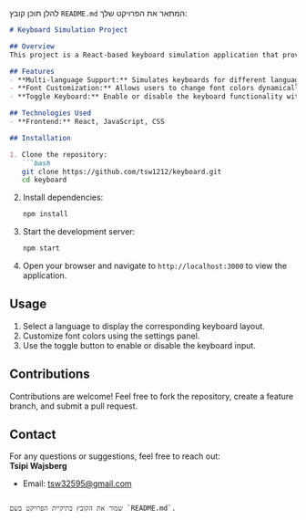 להלן תוכן קובץ `README.md` המתאר את הפרויקט שלך:  

```markdown
# Keyboard Simulation Project  

## Overview  
This project is a React-based keyboard simulation application that provides users with an interactive and customizable keyboard interface. It supports multiple languages, allows customization of font colors, and includes a toggle feature to enable or disable keyboard functionality.  

## Features  
- **Multi-language Support:** Simulates keyboards for different languages.  
- **Font Customization:** Allows users to change font colors dynamically.  
- **Toggle Keyboard:** Enable or disable the keyboard functionality with a simple toggle.  

## Technologies Used  
- **Frontend:** React, JavaScript, CSS  

## Installation  

1. Clone the repository:  
   ```bash
   git clone https://github.com/tsw1212/keyboard.git
   cd keyboard
   ```  

2. Install dependencies:  
   ```bash
   npm install
   ```  

3. Start the development server:  
   ```bash
   npm start
   ```  

4. Open your browser and navigate to `http://localhost:3000` to view the application.  

## Usage  
1. Select a language to display the corresponding keyboard layout.  
2. Customize font colors using the settings panel.  
3. Use the toggle button to enable or disable the keyboard input.  

## Contributions  
Contributions are welcome! Feel free to fork the repository, create a feature branch, and submit a pull request.  


## Contact  
For any questions or suggestions, feel free to reach out:  
**Tsipi Wajsberg**  
- Email: tsw32595@gmail.com  
```

שמור את הקובץ בתיקיית הפרויקט בשם `README.md`.
